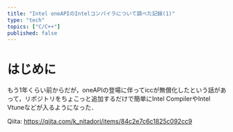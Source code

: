 ```yaml
---
title: "Intel oneAPIのIntelコンパイラについて調べた記録(1)"
type: "tech"
topics: ["C/C++"]
published: false
---
```


# はじめに
もう1年くらい前からだが，oneAPIの登場に伴ってiccが無償化したという話があって，リポジトリをちょこっと追加するだけで簡単にIntel CompilerやIntel Vtuneなどが入るようになった．

Qiita: https://qiita.com/k_nitadori/items/84c2e7c6c1825c092cc9
